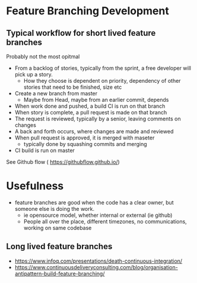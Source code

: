 # Feature Branching Development

## Typical workflow for short lived feature branches

Probably not the most opitmal

- From a backlog of stories, typically from the sprint, a free developer will pick up a story.
  - How they choose is dependent on priority, dependency of other stories that need to be finished, size etc
- Create a new branch from master
  - Maybe from Head, maybe from an earlier commit, depends
- When work done and pushed, a build CI is run on that branch
- When story is complete, a pull request is made on that branch
- The request is reviewed, typically by a senior, leaving comments on changes
- A back and forth occurs, where changes are made and reviewed
- When pull request is approved, it is merged with maseter
  - typically done by squashing commits and merging
- CI build is run on master

See Github flow ( https://githubflow.github.io/)

# Usefulness

- feature branches are good when the code has a clear owner, but someone else is doing the work.
  - ie opensource model, whether internal or external (ie github)
  - People all over the place, different timezones,  no communications, working on same codebase


## Long lived feature branches

- https://www.infoq.com/presentations/death-continuous-integration/
- https://www.continuousdeliveryconsulting.com/blog/organisation-antipattern-build-feature-branching/
